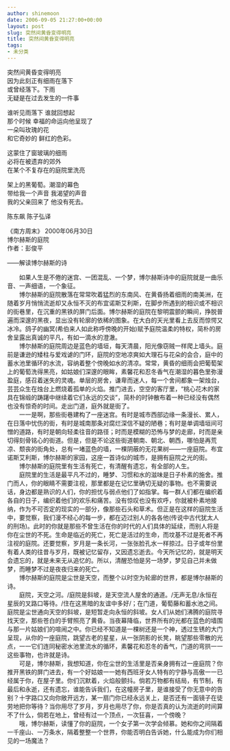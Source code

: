 ```yaml
---
author: shinemoon
date: 2006-09-05 21:27:00+00:00
layout: post
slug: 突然间黄昏变得明亮
title: 突然间黄昏变得明亮
tags:
- 未分类
---
```


突然间黄昏变得明亮  
因为此刻正有细雨在落下  
或曾经落下。下雨  
无疑是在过去发生的一件事  
  
谁听见雨落下 谁就回想起  
那个时候 幸福的命运向他呈现了  
一朵叫玫瑰的花  
和它奇妙的 鲜红的色彩。  
  
这蒙住了窗玻璃的细雨  
必将在被遗弃的郊外  
在某个不复存在的庭院里洗亮  
  
架上的黑葡萄。潮湿的幕色  
带给我一个声音 我渴望的声音  
我的父亲回来了 他没有死去。  
  
陈东飙 陈子弘译  
  
  
  
《南方周末》 2000年06月30日    
博尔赫斯的庭院  
作者：彭俊平  
  
  
——解读博尔赫斯的诗  
  
  
　　如果人生是不倦的迷宫、一团混乱、一个梦，博尔赫斯诗中的庭院就是一曲乐音、一声细语，一个象征。   
　　博尔赫斯的庭院散落在常常吹着猛烈的东南风、在黄昏扬着细雨的南美洲，在随着岁月悄悄流逝却又永恒不灭的布宜诺斯艾利斯，在脚步所遇到的相识或不相识的街巷里，在沉重的黑铁的屏门后面。博尔赫斯的庭院在黎明震颤的瞬间，挣脱普遍而深邃的黑夜，显出没有轮廓的依稀的图象。在大白的天光里看上去反而惊愕又冰冷。鸽子的幽冥(希伯来人如此称呼傍晚的开始)赋予庭院温柔的特权，简朴的房舍呈露出真诚的平凡，有如一滴水的澄澈。   
　　博尔赫斯的庭院周边是蓝色的墙垣，每天清晨，阳光像窃贼一样爬上墙头。庭前是谦逊的矮柱与爱戏谑的门环，庭院的空地凉爽如大理石与花朵的会合，庭中的蓄水池里循环的水流，容纳着整个傍晚如水的清凉。常常，黄昏的细雨会把葡萄架上的葡萄洗得黑亮，如姑娘们深邃的眼眸，素馨花和忍冬香气在潮湿的暮色里弥漫盈庭，感召着迷失的灵魂。单层的房舍，谦卑而迷人，每一个舍间都象一架烛台，芸芸众生在烛台上燃烧着孤单的火焰。推门进去，空空的客厅里，“桃心花木的家具在锦缎的踌躇中继续着它们永远的交谈”，简朴的时钟散布着一种已经没有偶然也没有惊奇的时间。走出门道，庭外就是街了。   
　　一一是啊，那些街巷建构了一座迷宫。有时是城市西部边缘一条漫长、累人，在日落中忧伤的街，有时是城南那条对腐烂深信不疑的陋巷；有时是单调墙垣间可憎的道路，有时是朝向轻柔往音的路径；时而是模糊的恐怖与梦的走廊，时而是亲切得刻骨铭心的街道。但是，但是不论这些街道朝南、朝北、朝西，哪怕是再荒凉、颓丧的街角处，总有一堵蓝色的墙，一棵阴蔽的无花果树——一座庭院。布宜诺斯艾利斯，博尔赫斯的家园，这座一首诗似的城市，是拥有庭院之光的街。   
　　博尔赫斯的庭院里有生活有死亡，有清醒有遗忘，有全部的人生。   
　　庭院里的生活是最平凡不过的，睡梦、习惯和水的滋味是日子朴素的施舍。推门而人，你的眼睛不需要注视，那里都是在记忆里确切无疑的事物。也不需要说话，身边都是熟识的人们，你的担忧与弱点他们了如指掌。每一群人们都在编织着各自的日子，编织着他们的欢乐和痛苦。没有惊叹也没有欢呼，你就被朴素地接纳，作为不可否定的现实的一部分，像那些石头和草术。但正是在这样的庭院生活中，要觉察，我们漫不经心的每一步，都在迈过别人的各各他(传说中古代犹太人的刑场)。此时的你就是那些不曾生活在你的时代的人们具体的延续，而别人将是你在尘世的不死。生命是临近的死亡，死亡是活过的生命，而坟基不过是死者不再注视的庭院。还要觉察，岁月是一条长河，一张张脸孔水一样掠过。日子或年份里有着人类的往昔与岁月，既被记忆留存，又因遗忘逝去。今天所记忆的，就是明天会遗忘的，就是未来无从追忆的。所以，清醒恐怕是另一场梦，梦见自己并未做梦，而睡梦不过是夜夜归来的死亡。   
　　博尔赫斯的庭院是尘世是天空，而整个以时空为轮廊的世界，都是博尔赫斯的诗。   
　　庭院，天空之河。/庭院是斜坡，是天空流人屋舍的通道。/无声无息/永恒在星辰的叉路口等待。/住在这黑暗的友谊中多好/；在门道，葡萄藤和蓄水池之间。庭院是尘世通向天空的斜坡，是短暂走向永恒的斜坡。女人们从她们沸腾的庭院寻找天空，那些苍白的手臂照亮了黄昏。当夜幕降临，世界所有的光都在蓝色的墙围与那一片姑娘们的喧闹之中。你已经不知道是一棵树还是一个神，透过生锈的大门呈现，从你的一座庭院，跳望古老的星星，从一张阴影的长凳，眺望那些零散的光点，一一它们连同秘密水池里流水的循环，素馨花和忍冬的香气，门道的弯拱一一这些事物，也许就是诗。   
　　可是，博尔赫斯，我想知道，你在尘世的生活里是否亲身拥有过一座庭院？你推开黑铁的屏门进去，有一个好姑娘一一她有西班牙女人特有的宁静与高傲一一已经属于你，在屋子里。你们沉默着，火焰般颤抖。倘若万物都有结局，有节制，有最后和永逝，还有遗忘，谁能告诉我们，在这幢房子里，是谁接受了你无意中的告别？十字路口又向你敞开远方，某一扇门你已经永远关上，是否还有一面镜子在徒劳地把你等待？当你用尽了岁月，岁月也用尽了你，你是否真的认为流逝的时间算不了什么，倘若在地上，曾经有过一个顶点，一次狂喜，一个傍晚？   
　　哦，博尔赫斯，读懂了你的庭院，一个女子第一次学会倾慕。她和你之间隔着一千座山、一万条水，隔着整整一个世界，你能否明白告诉她，什么能成为你们相见的一场魔法？  

